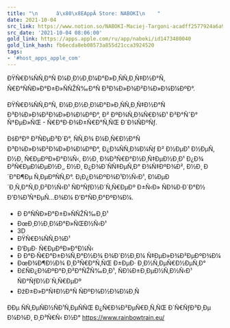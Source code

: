 ```yaml
---
title: "\n      â\x80\x8EAppÂ Store: NABOKI\n    "
date: 2021-10-04
src_link: https://www.notion.so/NABOKI-Maciej-Targoni-acadff2577924a6a99124e16c4db9885
src_date: '2021-10-04 08:06:00'
gold_link: https://apps.apple.com/ru/app/naboki/id1473480040
gold_link_hash: fb6ecda8eb08573a855d21cca3924520
tags:
- '#host_apps_apple_com'
---
```


ÐŸÑ€Ð¾ÑÑ‚Ð°Ñ Ð¼Ð¸Ð½Ð¸Ð¼Ð°Ð»Ð¸ÑÑ‚Ð¸Ñ‡Ð½Ð°Ñ, Ñ€Ð°ÑÑÐ»Ð°Ð±Ð»ÑÑŽÑ‰Ð°Ñ Ð³Ð¾Ð»Ð¾Ð²Ð¾Ð»Ð¾Ð¼ÐºÐ°.  
  
ÐŸÑ€Ð¾ÑÑ‚Ð°Ñ, Ð¼Ð¸Ð½Ð¸Ð¼Ð°Ð»Ð¸ÑÑ‚Ð¸Ñ‡Ð½Ð°Ñ Ð³Ð¾Ð»Ð¾Ð²Ð¾Ð»Ð¾Ð¼ÐºÐ°, Ð² ÐºÐ¾Ñ‚Ð¾Ñ€Ð¾Ð¹ Ð²Ð°ÑˆÐ° Ñ†ÐµÐ»ÑŒ - Ñ€Ð°Ð·Ð¾Ð±Ñ€Ð°Ñ‚ÑŒ Ð´Ð¾ÑÐºÑƒ.   
  
ÐšÐ°Ðº Ð²ÑÐµÐ³Ð´Ð°, ÑÑ‚Ð¾ Ð¼Ð¸Ñ€Ð½Ð°Ñ Ð³Ð¾Ð»Ð¾Ð²Ð¾Ð»Ð¾Ð¼ÐºÐ°, Ð¿Ð¾ÑÑ‚Ð¾Ð¼Ñƒ Ð² Ð½ÐµÐ¹ Ð½ÐµÑ‚ Ð½Ð¸ Ñ€ÐµÐºÐ»Ð°Ð¼Ñ‹, Ð½Ð¸ Ð¾Ð³Ñ€Ð°Ð½Ð¸Ñ‡ÐµÐ½Ð¸Ð¹ Ð¿Ð¾ Ð²Ñ€ÐµÐ¼ÐµÐ½Ð¸, Ð½Ð¸ Ð¿Ð¾Ð´ÑÑ‡ÐµÑ‚Ð° Ð¾Ñ‡ÐºÐ¾Ð², Ð½Ð¸ Ð´Ð°Ð¶Ðµ Ñ‚ÐµÐºÑÑ‚Ð°. Ð¡Ð¿Ð¾ÐºÐ¾Ð¹Ð½Ñ‹Ð¹, Ð¼ÐµÐ´Ð¸Ñ‚Ð°Ñ‚Ð¸Ð²Ð½Ñ‹Ð¹ ÑÐ°ÑƒÐ½Ð´Ñ‚Ñ€ÐµÐº Ð±Ñ‹Ð» ÑÐ¾Ð·Ð´Ð°Ð½ Ð’Ð¾Ð¹Ñ†ÐµÑ…Ð¾Ð¼ Ð’Ð°ÑÐ¸Ð°ÐºÐ¾Ð¼.   
  
- Ð Ð°ÑÑÐ»Ð°Ð±Ð»ÑÑŽÑ‰Ð¸Ð¹  
- ÐœÐ¸Ð½Ð¸Ð¼Ð°Ð»ÑŒÐ½Ñ‹Ð¹  
- 3D  
- ÐŸÑ€Ð¾ÑÑ‚Ð¾Ð¹  
- Ð‘ÐµÐ· Ñ€ÐµÐºÐ»Ð°Ð¼Ñ‹  
- Ð Ð°Ð·Ñ€Ð°Ð±Ð¾Ñ‚Ð°Ð½Ð¾ Ð¾Ð´Ð½Ð¸Ð¼ Ñ‡ÐµÐ»Ð¾Ð²ÐµÐºÐ¾Ð¼  
- ÐœÐ¾Ð¶Ð½Ð¾ Ð¸Ð³Ñ€Ð°Ñ‚ÑŒ Ð±ÐµÐ· Ð¸Ð½Ñ‚ÐµÑ€Ð½ÐµÑ‚Ð°  
- Ð£ÑÐ¿Ð¾ÐºÐ°Ð¸Ð²Ð°ÑŽÑ‰Ð¸Ð¹, ÑÐ¼Ð±Ð¸ÐµÐ½Ñ‚Ð½Ñ‹Ð¹ ÑÐ°ÑƒÐ½Ð´Ñ‚Ñ€ÐµÐº  
- ÐžÐ±Ð»Ð°Ñ‡Ð½Ð°Ñ ÑÐºÐ¾Ð½Ð¾Ð¼Ð¸Ñ  
  
ÐÐµ ÑÑ‚ÐµÑÐ½ÑÐ¹Ñ‚ÐµÑÑŒ Ð¿Ñ€Ð¾Ð²ÐµÑ€Ð¸Ñ‚ÑŒ Ð´Ñ€ÑƒÐ³Ð¸Ðµ Ð¼Ð¾Ð¸ Ð¸Ð³Ñ€Ñ‹ Ð½Ð° https://www.rainbowtrain.eu/